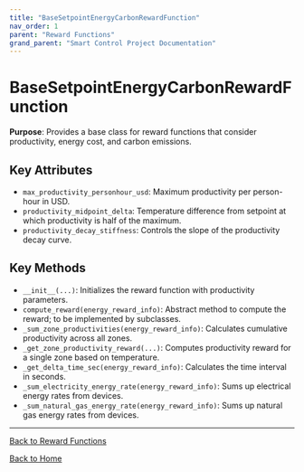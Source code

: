 ```yaml
---
title: "BaseSetpointEnergyCarbonRewardFunction"
nav_order: 1
parent: "Reward Functions"
grand_parent: "Smart Control Project Documentation"
---
```


# BaseSetpointEnergyCarbonRewardFunction

**Purpose**: Provides a base class for reward functions that consider productivity, energy cost, and carbon emissions.

## Key Attributes

- `max_productivity_personhour_usd`: Maximum productivity per person-hour in USD.
- `productivity_midpoint_delta`: Temperature difference from setpoint at which productivity is half of the maximum.
- `productivity_decay_stiffness`: Controls the slope of the productivity decay curve.

## Key Methods

- `__init__(...)`: Initializes the reward function with productivity parameters.
- `compute_reward(energy_reward_info)`: Abstract method to compute the reward; to be implemented by subclasses.
- `_sum_zone_productivities(energy_reward_info)`: Calculates cumulative productivity across all zones.
- `_get_zone_productivity_reward(...)`: Computes productivity reward for a single zone based on temperature.
- `_get_delta_time_sec(energy_reward_info)`: Calculates the time interval in seconds.
- `_sum_electricity_energy_rate(energy_reward_info)`: Sums up electrical energy rates from devices.
- `_sum_natural_gas_energy_rate(energy_reward_info)`: Sums up natural gas energy rates from devices.

---

[Back to Reward Functions](reward-functions.md)

[Back to Home](../index.md)
